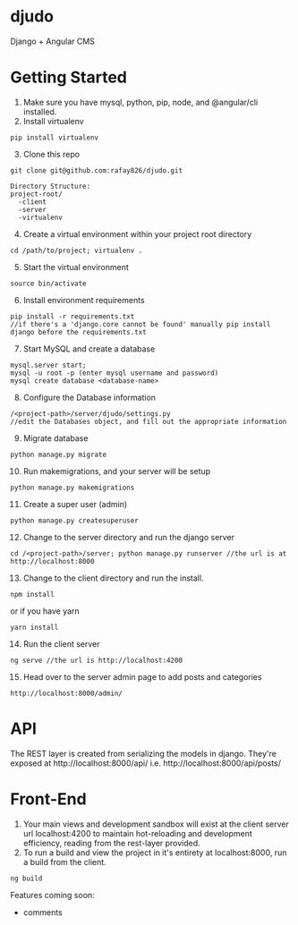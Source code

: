 # djudo
Django + Angular CMS

# Getting Started
1. Make sure you have mysql, python, pip, node, and @angular/cli installed.
2. Install virtualenv
```
pip install virtualenv
```
3. Clone this repo
```
git clone git@github.com:rafay826/djudo.git
```
```
Directory Structure:
project-root/
  -client
  -server
  -virtualenv
```
4. Create a virtual environment within your project root directory
```
cd /path/to/project; virtualenv .
```
5. Start the virtual environment
```
source bin/activate
```
6. Install environment requirements
```
pip install -r requirements.txt
//if there's a 'django.core cannot be found' manually pip install django before the requirements.txt
```
7. Start MySQL and create a database
```
mysql.server start;
mysql -u root -p (enter mysql username and password)
mysql create database <database-name>
```
8. Configure the Database information
```
/<project-path>/server/djudo/settings.py
//edit the Databases object, and fill out the appropriate information
```
9. Migrate database
```
python manage.py migrate
```
10. Run makemigrations, and your server will be setup
```
python manage.py makemigrations
```
11. Create a super user (admin)
```
python manage.py createsuperuser
```
12. Change to the server directory and run the django server
```
cd /<project-path>/server; python manage.py runserver //the url is at http://localhost:8000
```
13. Change to the client directory and run the install.
```
npm install
```
or if you have yarn
```
yarn install
```
14. Run the client server
```
ng serve //the url is http://localhost:4200
```
15. Head over to the server admin page to add posts and categories
```
http://localhost:8000/admin/
```

# API
The REST layer is created from serializing the models in django. They're exposed at http://localhost:8000/api/
i.e. http://localhost:8000/api/posts/

# Front-End
1. Your main views and development sandbox will exist at the client server url localhost:4200 to maintain hot-reloading and development efficiency, reading from the rest-layer provided.
2. To run a build and view the project in it's entirety at localhost:8000, run a build from the client.
```
ng build
```

Features coming soon:
- comments
